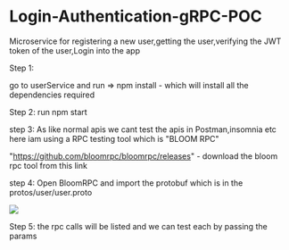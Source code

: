 # Login-Authentication-gRPC-POC
Microservice for registering a new user,getting the user,verifying the JWT token of the user,Login  into the app 

Step 1:

go to userService and run => npm install - which will install all the dependencies required

Step 2: 
       run npm start 
       
step 3:
   As like normal apis we cant test the apis in Postman,insomnia etc here iam using a RPC testing tool which is "BLOOM RPC"
   
   "https://github.com/bloomrpc/bloomrpc/releases" - download the bloom rpc tool from this link
   
   
step 4:
  Open BloomRPC and import the protobuf which is in the protos/user/user.proto
  
  <img src="https://i.ibb.co/TK1gg32/Screenshot-2022-09-27-101828.png"/>
  
Step 5: the rpc calls will be listed and we can test each by passing the params
   
   
